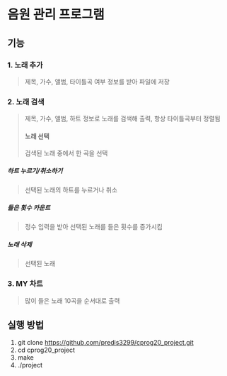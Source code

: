 # 음원 관리 프로그램
## 기능
### 1. 노래 추가
> 제목, 가수, 앨범, 타이틀곡 여부 정보를 받아 파일에 저장
### 2. 노래 검색
> 제목, 가수, 앨범, 하트 정보로 노래를 검색해 출력, 항상 타이틀곡부터 정렬됨
> #### 노래 선택
> 검색된 노래 중에서 한 곡을 선택
##### 하트 누르기/취소하기
> 선택된 노래의 하트를 누르거나 취소
##### 들은 횟수 카운트
> 정수 입력을 받아 선택된 노래를 들은 횟수를 증가시킴
##### 노래 삭제
> 선택된 노래 
### 3. MY 차트
> 많이 들은 노래 10곡을 순서대로 출력

## 실행 방법
1. git clone https://github.com/predis3299/cprog20_project.git
2. cd cprog20_project
3. make
4. ./project
